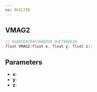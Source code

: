 ```yaml
---
ns: BUILTIN
---
```

## VMAG2

```c
// 0xA8CEACB4F35AE058 0xE796E629
float VMAG2(float x, float y, float z);
```

## Parameters
* **x**:
* **y**:
* **z**:
